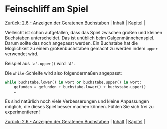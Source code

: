 # Feinschliff am Spiel

[Zurück: 2.6 - Anzeigen der Geratenen Buchstaben](hanggeratenes.md) |  [Inhalt](README.md) |  [Kapitel](hangman.md) |  

Vielleicht ist schon aufgefallen, dass das Spiel zwischen großen und kleinen Buchstaben unterscheidet. Das ist unüblich beim Galgenmännchenspiel. Darum sollte das noch angepasst werden. Ein Buchstabe hat die Möglichkeit zu einem großenbuchstaben gemacht zu werden indem `upper` verwendet wird.

Beispiel aus `'a'.upper()` wird `'A'`.

Die `while`-Schleife wird also folgendermaßen angepasst:

```python
while buchstabe.lower() in wort or buchstabe.upper() in wort:
    gefunden = gefunden + buchstabe.lower() + buchstabe.upper()
    …
```

Es sind natürlich noch viele Verbesserungen und kleine Anpassungen möglich, die dieses Spiel besser machen können. Fühlen Sie sich frei zu experimentieren!

[Zurück: 2.6 - Anzeigen der Geratenen Buchstaben](hanggeratenes.md) |  [Inhalt](README.md) |  [Kapitel](hangman.md) |  
